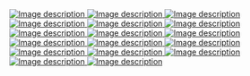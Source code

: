 <div class="masonry-grid">
  <a href="assets/images/Arm basic.jpg" data-lightbox="gallery">
    <img src="assets/images/Arm basic.jpg" alt="Image description">
  </a>
   <a href="assets/images/Classic Floral Arm Henna .jpg" data-lightbox="gallery">
    <img src="assets/images/Classic Floral Arm Henna .jpg" alt="Image description">
  </a>
  <a href="assets/images/Classic Daffodils - March.jpg" data-lightbox="gallery">
    <img src="assets/images/Classic Daffodils - March.jpg" alt="Image description">
  </a>
   <a href="assets/images/Hand Flowers Hengua.jpg" data-lightbox="gallery">
    <img src="assets/images/Hand Flowers Hengua.jpg" alt="Image description">
  </a>
   <a href="assets/images/Hand Henna Roses (1).jpg" data-lightbox="gallery">
    <img src="assets/images/Hand Henna Roses (1).jpg" alt="Image description">
  </a>
  <a href="assets/images/Hawthorn - May.jpg" data-lightbox="gallery">
    <img src="assets/images/Hawthorn - May.jpg" alt="Image description">
  </a>
  <a href="assets/images/Henna_Jagua lower arm.jpg" data-lightbox="gallery">
    <img src="assets/images/Henna_Jagua lower arm.jpg" alt="Image description">
  </a>
   <a href="assets/images/Lotus Shoulder Henna.jpg" data-lightbox="gallery">
    <img src="assets/images/Henna_Jagua lower arm.jpg" alt="Image description">
  </a>
    <a href="assets/images/Palm Rose.jpg" data-lightbox="gallery">
    <img src="assets/images/Palm Rose.jpg" alt="Image description">
  </a>
    <a href="assets/images/Palm hengua flowers.jpg" data-lightbox="gallery">
    <img src="assets/images/Palm hengua flowers.jpg" alt="Image description">
  </a>
      <a href="assets/images/Palm roses.jpg" data-lightbox="gallery">
    <img src="assets/images/Palm roses.jpg" alt="Image description">
  </a>
      <a href="assets/images/Poppy - August.jpg" data-lightbox="gallery">
    <img src="assets/images/Poppy - August.jpg" alt="Image description">
  </a>
    <a href="assets/images/Thigh flowers large (1).jpg" data-lightbox="gallery">
    <img src="assets/images/Thigh flowers large (1).jpg" alt="Image description">
  </a>
    <a href="assets/images/Roses- June.jpg" data-lightbox="gallery">
    <img src="assets/images/Roses- June.jpg" alt="Image description">
  </a>
    <a href="assets/images/Sweet Pea - April .jpg" data-lightbox="gallery">
    <img src="assets/images/Sweet Pea - April .jpg" alt="Image description">
  </a>
    <a href="assets/images/Water Lily - July.jpg" data-lightbox="gallery">
    <img src="assets/images/Water Lily - July.jpg" alt="Image description">
  </a>
    <a href="assets/images/Sweet Pea - April .jpg" data-lightbox="gallery">
    <img src="assets/images/Sweet Pea - April .jpg" alt="Image description">
  </a>
</div>
